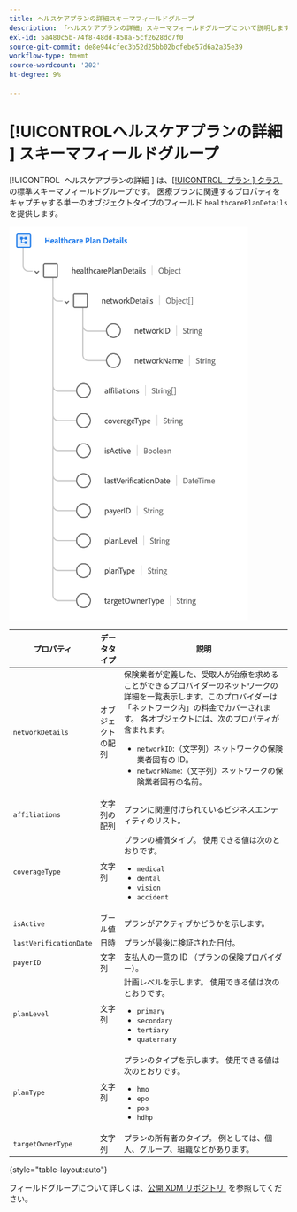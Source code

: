 ```yaml
---
title: ヘルスケアプランの詳細スキーマフィールドグループ
description: 「ヘルスケアプランの詳細」スキーマフィールドグループについて説明します。
exl-id: 5a480c5b-74f8-48dd-858a-5cf2628dc7f0
source-git-commit: de8e944cfec3b52d25bb02bcfebe57d6a2a35e39
workflow-type: tm+mt
source-wordcount: '202'
ht-degree: 9%

---
```


# [!UICONTROL &#x200B; ヘルスケアプランの詳細 &#x200B;] スキーマフィールドグループ

[!UICONTROL &#x200B; ヘルスケアプランの詳細 &#x200B;] は、[[!UICONTROL &#x200B; プラン &#x200B;] クラス &#x200B;](../../classes/plan.md) の標準スキーマフィールドグループです。 医療プランに関連するプロパティをキャプチャする単一のオブジェクトタイプのフィールド `healthcarePlanDetails` を提供します。

![](../../images/field-groups/plan/healthcare-plan-details.png)

| プロパティ | データタイプ | 説明 |
| --- | --- | --- |
| `networkDetails` | オブジェクトの配列 | 保険業者が定義した、受取人が治療を求めることができるプロバイダーのネットワークの詳細を一覧表示します。このプロバイダーは「ネットワーク内」の料金でカバーされます。 各オブジェクトには、次のプロパティが含まれます。 <ul><li>`networkID`:（文字列）ネットワークの保険業者固有の ID。</li><li>`networkName`:（文字列）ネットワークの保険業者固有の名前。</li></ul> |
| `affiliations` | 文字列の配列 | プランに関連付けられているビジネスエンティティのリスト。 |
| `coverageType` | 文字列 | プランの補償タイプ。 使用できる値は次のとおりです。<ul><li>`medical`</li><li>`dental`</li><li>`vision`</li><li>`accident`</li></ul> |
| `isActive` | ブール値 | プランがアクティブかどうかを示します。 |
| `lastVerificationDate` | 日時 | プランが最後に検証された日付。 |
| `payerID` | 文字列 | 支払人の一意の ID （プランの保険プロバイダー）。 |
| `planLevel` | 文字列 | 計画レベルを示します。 使用できる値は次のとおりです。<ul><li>`primary`</li><li>`secondary`</li><li>`tertiary`</li><li>`quaternary`</li></ul> |
| `planType` | 文字列 | プランのタイプを示します。 使用できる値は次のとおりです。<ul><li>`hmo`</li><li>`epo`</li><li>`pos`</li><li>`hdhp`</li></ul> |
| `targetOwnerType` | 文字列 | プランの所有者のタイプ。 例としては、個人、グループ、組織などがあります。 |

{style="table-layout:auto"}

フィールドグループについて詳しくは、[&#x200B; 公開 XDM リポジトリ &#x200B;](https://github.com/adobe/xdm/blob/master/docs/reference/fieldgroups/plan/healthcare-plan-details.schema.json) を参照してください。
